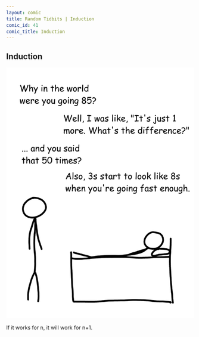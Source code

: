 ```yaml
---
layout: comic
title: Random Tidbits | Induction
comic_id: 41
comic_title: Induction
---
```


## Induction

![](/assets/images/41.png)

If it works for n, it will work for n+1.
